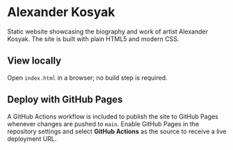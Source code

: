 # Alexander Kosyak

Static website showcasing the biography and work of artist Alexander Kosyak. The site is built with plain HTML5 and modern CSS.

## View locally

Open `index.html` in a browser; no build step is required.

## Deploy with GitHub Pages

A GitHub Actions workflow is included to publish the site to GitHub Pages whenever changes are pushed to `main`. Enable GitHub Pages in the repository settings and select **GitHub Actions** as the source to receive a live deployment URL.
